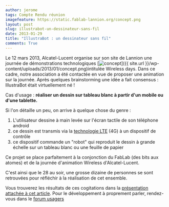 ```yaml
---
author: jerome
tags: Compte Rendu réunion
imagefeature: https://static.fablab-lannion.org/concept.png
layout: post
slug: illustrabot-un-dessinateur-sans-fil
date: 2013-01-29
title: "IllustraBot : un dessinateur sans fil"
comments: True
---
```

Le 12 mars 2013, Alcatel-Lucent organise sur son site de Lannion une journée
de démonstrations technologiques
[![concept](https://static.fablab-lannion.org/concept-300x201.png)]({{ site.url }}/wp-content/uploads/2013/01/concept.png)intitulée Wireless days.
Dans ce cadre, notre association a été contactée en vue de proposer une
animation sur la journée. Après quelques brainstorming une idée a fait
consensus : IllustraBot était virtuellement né !

Cas d'usage : **réaliser un dessin sur tableau blanc à partir d'un mobile ou
d'une tablette.**

Si l'on détaille un peu, on arrive à quelque chose du genre :

  1. L'utilisateur dessine à main levée sur l'écran tactile de son téléphone android
  2. ce dessin est transmis via la [technologie LTE](https://www.facebook.com/lteRaspberry) (4G) à un dispositif de contrôle
  3. ce dispositif commande un "robot" qui reproduit le dessin à grande échelle sur un tableau blanc ou une feuille de papier

Ce projet se place parfaitement à la conjonction du FabLab (des bits aux
atomes) et de la journée d'animation Wireless d'Alcatel-Lucent.

C'est ainsi que le 28 au soir, une grosse dizaine de personnes se sont
retrouvées pour réfléchir à la réalisation de cet ensemble.

Vous trouverez les résultats de ces cogitations dans la [présentation attachée
à cet article](https://static.fablab-lannion.org/présentation_v2.pdf).
Pour le développement à proprement parler, rendez-vous dans le [forum
usagers](/groupes/usagers/forum/)


